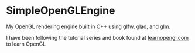 # SimpleOpenGLEngine

My OpenGL rendering engine built in C++ using [glfw](https://www.glfw.org), [glad](https://glad.dav1d.de/), and [glm](https://glm.g-truc.net/0.9.9/index.html).

I have been following the tutorial series and book found at [learnopengl.com](https://learnopengl.com) to learn OpenGL